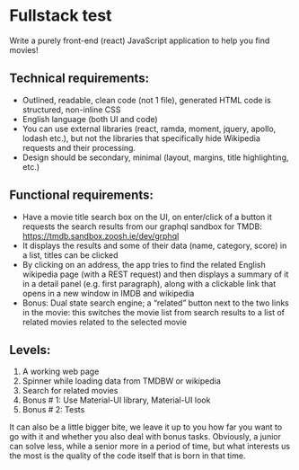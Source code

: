 # Fullstack test
 
Write a purely front-end (react) JavaScript application to help you find movies!

## Technical requirements:

- Outlined, readable, clean code (not 1 file), generated HTML code is structured, non-inline CSS
- English language (both UI and code)
- You can use external libraries (react, ramda, moment, jquery, apollo, lodash etc.), but not the libraries that specifically hide Wikipedia requests and their processing.
- Design should be secondary, minimal (layout, margins, title highlighting, etc.)

## Functional requirements:

- Have a movie title search box on the UI, on enter/click of a button it requests the search results from our graphql sandbox for TMDB:  https://tmdb.sandbox.zoosh.ie/dev/grphql
- It displays the results and some of their data (name, category, score) in a list, titles can be clicked
- By clicking on an address, the app tries to find the related English wikipedia page (with a REST request) and then displays a summary of it in a detail panel (e.g. first paragraph), along with a clickable link that opens in a new window in IMDB and wikipedia
- Bonus: Dual state search engine; a “related” button next to the two links in the movie: this switches the movie list from search results to a list of related movies related to the selected movie

## Levels:

1. A working web page
2. Spinner while loading data from TMDBW or wikipedia
3. Search for related movies
4. Bonus # 1: Use Material-UI library, Material-UI look
5. Bonus # 2: Tests

It can also be a little bigger bite, we leave it up to you how far you want to go with it and whether you also deal with bonus tasks. Obviously, a junior can solve less, while a senior more in a period of time, but what interests us the most is the quality of the code itself that is born in that time.
